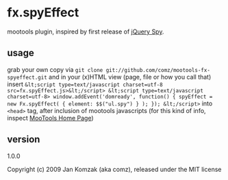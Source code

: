 fx.spyEffect
=========
mootools plugin, inspired by first release of [jQuery Spy](http://leftlogic.com/lounge/articles/jquery_spy2/).

usage
-----
grab your own copy via `git clone git://github.com/comz/mootools-fx-spyeffect.git` and in your (x)HTML view (page, file or how you call that) insert
`
&lt;script type=text/javascript charset=utf-8 src=fx.spyEffect.js>&lt;/script>
&lt;script type=text/javascript charset=utf-8>
		window.addEvent('domready', function() {
			spyEffect = new Fx.spyEffect( { element: $$("ul.spy") } );
		});
&lt;/script>
` into `<head>` tag, after inclusion of mootools javascripts (for this kind of info, inspect [MooTools Home Page](http://mootools.net))

version
-------
1.0.0


Copyright (c) 2009 Jan Komzak (aka comz), released under the MIT license